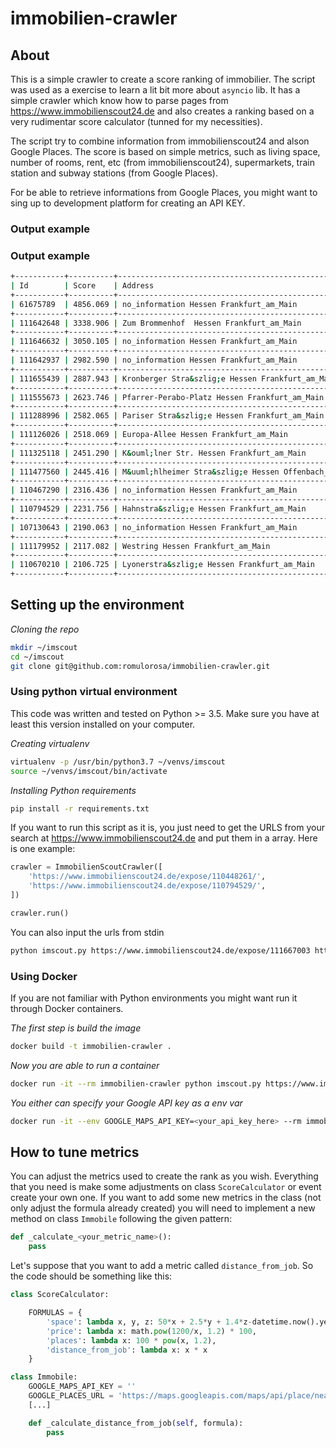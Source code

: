 # immobilien-crawler


## About
This is a simple crawler to create a score ranking of immobilier.
The script was used as a exercise to learn a lit bit more about `asyncio` lib. 
It has a simple crawler which know how to parse pages from https://www.immobilienscout24.de and also creates a ranking
based on a very rudimentar score calculator (tunned for my necessities).

The script try to combine information from immobilienscout24 and alson Google Places. The score is based on simple metrics, such as living space, number of rooms, rent, etc (from immobilienscout24), supermarkets, train station and subway stations (from Google Places).

For be able to retrieve informations from Google Places, you might want to sing up to development platform for creating an API KEY.

### Output example
### Output example
```bash
+-----------+----------+-------------------------------------------------------+----------------+---------------+-------------+--------------+-------+-----------------+----------------+-----------------+--------------+
| Id        | Score    | Address                                               | Total rent (€) | Base rent (€) | Constructed | Living Space | Rooms | Condition       | Train Stations | Subway Stations | Supermarkets |
+-----------+----------+-------------------------------------------------------+----------------+---------------+-------------+--------------+-------+-----------------+----------------+-----------------+--------------+
| 61675789  | 4856.069 | no_information Hessen Frankfurt_am_Main               | 910.000        | 840.000       | 1955        | 65.000       | 2     | modernized      | 1              | 7               | 15           |
+-----------+----------+-------------------------------------------------------+----------------+---------------+-------------+--------------+-------+-----------------+----------------+-----------------+--------------+
| 111642648 | 3338.906 | Zum Brommenhof  Hessen Frankfurt_am_Main              | 1190.000       | 1020.000      | 2003        | 56.000       | 2     | mint_condition  | 4              | 1               | 10           |
+-----------+----------+-------------------------------------------------------+----------------+---------------+-------------+--------------+-------+-----------------+----------------+-----------------+--------------+
| 111646632 | 3050.105 | no_information Hessen Frankfurt_am_Main               | 830.000        | 685.000       | 1910        | 46.000       | 2     | modernized      | 1              | 4               | 9            |
+-----------+----------+-------------------------------------------------------+----------------+---------------+-------------+--------------+-------+-----------------+----------------+-----------------+--------------+
| 111642937 | 2982.590 | no_information Hessen Frankfurt_am_Main               | 915.000        | 790.000       | 1908        | 66.000       | 3     | modernized      | 1              | 0               | 11           |
+-----------+----------+-------------------------------------------------------+----------------+---------------+-------------+--------------+-------+-----------------+----------------+-----------------+--------------+
| 111655439 | 2887.943 | Kronberger Stra&szlig;e Hessen Frankfurt_am_Main      | 1180.000       | 940.000       | 1955        | 58.000       | 2     | fully_renovated | 1              | 5               | 7            |
+-----------+----------+-------------------------------------------------------+----------------+---------------+-------------+--------------+-------+-----------------+----------------+-----------------+--------------+
| 111555673 | 2623.746 | Pfarrer-Perabo-Platz Hessen Frankfurt_am_Main         | 0.000          | 900.000       | 1995        | 60.000       | 2     | fully_renovated | 1              | 0               | 9            |
+-----------+----------+-------------------------------------------------------+----------------+---------------+-------------+--------------+-------+-----------------+----------------+-----------------+--------------+
| 111288996 | 2582.065 | Pariser Stra&szlig;e Hessen Frankfurt_am_Main         | 1183.000       | 990.000       | 2019        | 52.170       | 2     | first_time_use  | 2              | 0               | 8            |
+-----------+----------+-------------------------------------------------------+----------------+---------------+-------------+--------------+-------+-----------------+----------------+-----------------+--------------+
| 111126026 | 2518.069 | Europa-Allee Hessen Frankfurt_am_Main                 | 1000.000       | 750.000       | 2017        | 38.600       | 1     | mint_condition  | 2              | 0               | 8            |
+-----------+----------+-------------------------------------------------------+----------------+---------------+-------------+--------------+-------+-----------------+----------------+-----------------+--------------+
| 111325118 | 2451.290 | K&ouml;lner Str. Hessen Frankfurt_am_Main             | 866.000        | 666.000       | 2014        | 36.000       | 1     | fully_renovated | 2              | 1               | 7            |
+-----------+----------+-------------------------------------------------------+----------------+---------------+-------------+--------------+-------+-----------------+----------------+-----------------+--------------+
| 111477560 | 2445.416 | M&uuml;hlheimer Stra&szlig;e Hessen Offenbach_am_Main | 0.000          | 900.000       | 2016        | 70.460       | 2     | mint_condition  | 2              | 0               | 7            |
+-----------+----------+-------------------------------------------------------+----------------+---------------+-------------+--------------+-------+-----------------+----------------+-----------------+--------------+
| 110467290 | 2316.436 | no_information Hessen Frankfurt_am_Main               | 1160.000       | 980.000       | 2018        | 57.000       | 2     | first_time_use  | 1              | 3               | 5            |
+-----------+----------+-------------------------------------------------------+----------------+---------------+-------------+--------------+-------+-----------------+----------------+-----------------+--------------+
| 110794529 | 2231.756 | Hahnstra&szlig;e Hessen Frankfurt_am_Main             | 865.000        | 695.000       | 2014        | 40.000       | 1     | mint_condition  | 1              | 0               | 7            |
+-----------+----------+-------------------------------------------------------+----------------+---------------+-------------+--------------+-------+-----------------+----------------+-----------------+--------------+
| 107130643 | 2190.063 | no_information Hessen Frankfurt_am_Main               | 1130.000       | 925.000       | 1920        | 60.000       | 2     | well_kept       | 1              | 5               | 3            |
+-----------+----------+-------------------------------------------------------+----------------+---------------+-------------+--------------+-------+-----------------+----------------+-----------------+--------------+
| 111179952 | 2117.082 | Westring Hessen Frankfurt_am_Main                     | 1016.920       | 757.370       | 2018        | 72.130       | 3     | no_information  | 0              | 6               | 0            |
+-----------+----------+-------------------------------------------------------+----------------+---------------+-------------+--------------+-------+-----------------+----------------+-----------------+--------------+
| 110670210 | 2106.725 | Lyonerstra&szlig;e Hessen Frankfurt_am_Main           | 1103.000       | 873.000       | 2010        | 67.000       | 2     | mint_condition  | 1              | 0               | 6            |
+-----------+----------+-------------------------------------------------------+----------------+---------------+-------------+--------------+-------+-----------------+----------------+-----------------+--------------+
```



## Setting up the environment

*Cloning the repo*
```bash
mkdir ~/imscout
cd ~/imscout
git clone git@github.com:romulorosa/immobilien-crawler.git
```

### Using python virtual environment

This code was written and tested on Python >= 3.5. Make sure you have at least this version installed on your computer.

*Creating virtualenv*
```bash
virtualenv -p /usr/bin/python3.7 ~/venvs/imscout
source ~/venvs/imscout/bin/activate
```

*Installing Python requirements*
```bash
pip install -r requirements.txt
```

If you want to run this script as it is, you just need to get the URLS from your search at https://www.immobilienscout24.de and put them in a array. Here is one example:

```python
crawler = ImmobilienScoutCrawler([
    'https://www.immobilienscout24.de/expose/110448261/',
    'https://www.immobilienscout24.de/expose/110794529/',
])

crawler.run()
```

You can also input the urls from stdin
```bash
python imscout.py https://www.immobilienscout24.de/expose/111667003 https://www.immobilienscout24.de/expose/111676616
```

### Using Docker

If you are not familiar with Python environments you might want run it through Docker containers.

*The first step is build the image*
```bash
docker build -t immobilien-crawler .
```

*Now you are able to run a container*
```bash
docker run -it --rm immobilien-crawler python imscout.py https://www.immobilienscout24.de/expose/111667003 https://www.immobilienscout24.de/expose/109702102
```

*You either can specify your Google API key as a env var*
```bash
docker run -it --env GOOGLE_MAPS_API_KEY=<your_api_key_here> --rm immobilien-crawler python imscout.py https://www.immobilienscout24.de/expose/111667003 https://www.immobilienscout24.de/expose/109702102
```

## How to tune metrics

You can adjust the metrics used to create the rank as you wish. Everything that you need is make some adjustments on class `ScoreCalculator` or event create your own one. If you want to add some new metrics in the class (not only adjust the formula already created) you will need to implement a new method on class `Immobile` following the given pattern:
```python
def _calculate_<your_metric_name>():
    pass
```

Let's suppose that you want to add a metric called `distance_from_job`. So the code should be something like this:
```python
class ScoreCalculator:

    FORMULAS = {
        'space': lambda x, y, z: 50*x + 2.5*y + 1.4*z-datetime.now().year,
        'price': lambda x: math.pow(1200/x, 1.2) * 100,
        'places': lambda x: 100 * pow(x, 1.2),
        'distance_from_job': lambda x: x * x
    }

class Immobile:
    GOOGLE_MAPS_API_KEY = ''
    GOOGLE_PLACES_URL = 'https://maps.googleapis.com/maps/api/place/nearbysearch/json?location={},{}&radius={}&type={}&key={}'  # noqa
    [...]

    def _calculate_distance_from_job(self, formula):
        pass
```
